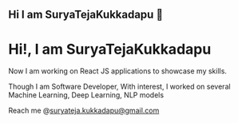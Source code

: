 ## Hi I am SuryaTejaKukkadapu 👋

<!--
**suryatejak969/suryatejak969** is a ✨ _special_ ✨ repository because its `README.md` (this file) appears on your GitHub profile.

Here are some ideas to get you started:

- 🔭 I’m currently working on ...
- 🌱 I’m currently learning ...
- 👯 I’m looking to collaborate on ...
- 🤔 I’m looking for help with ...
- 💬 Ask me about ...
- 📫 How to reach me: ...
- 😄 Pronouns: ...
- ⚡ Fun fact: ...
-->

# Hi!, I am SuryaTejaKukkadapu

Now I am working on React JS applications to showcase my skills.

Though I am Software Developer, With interest, I worked on several Machine Learning, Deep Learning, NLP models 

Reach me @suryateja.kukkadapu@gmail.com

